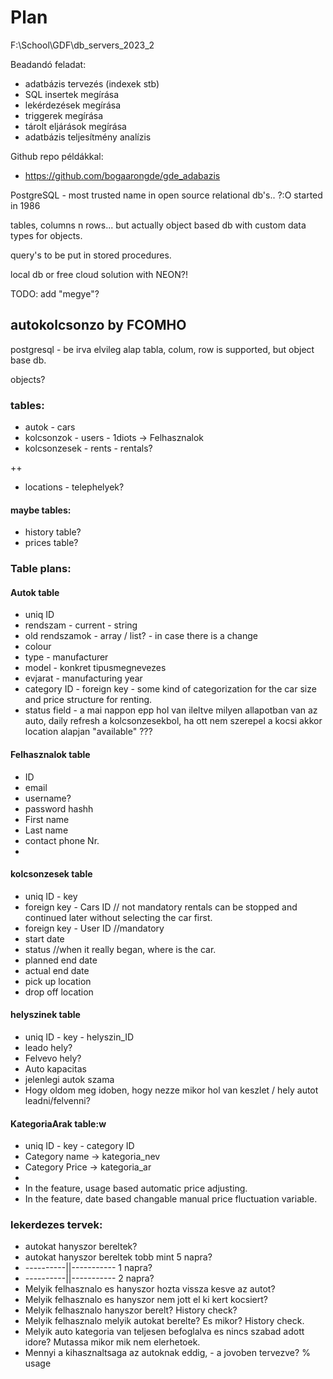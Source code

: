 # Plan

F:\School\GDF\db_servers_2023_2

Beadandó feladat:
- adatbázis tervezés (indexek stb)
- SQL insertek megírása
- lekérdezések megírása
- triggerek megírása
- tárolt eljárások megírása
- adatbázis teljesítmény analízis

Github repo példákkal:
- https://github.com/bogaarongde/gde_adabazis

PostgreSQL - most trusted name in open source relational db's.. ?:O
started in 1986

tables, columns n rows... but actually object based db with custom data types for objects.

query's to be put in stored procedures.

local db or free cloud solution with NEON?!

TODO: add "megye"?

## autokolcsonzo by FCOMHO

postgresql - be irva elvileg alap tabla, colum, row is supported, but object base db.

objects?

### tables:
 - autok - cars
 - kolcsonzok - users - 1diots -> Felhasznalok
 - kolcsonzesek - rents - rentals?

 ++
 - locations - telephelyek?

#### maybe tables:
 - history table?
 - prices table?


### Table plans:

#### Autok table
  - uniq ID
  - rendszam - current - string
  - old rendszamok - array / list? - in case there is a change
  - colour
  - type - manufacturer
  - model - konkret tipusmegnevezes
  - evjarat - manufacturing year
  - category ID - foreign key - some kind of categorization for the car size and price structure for renting.
  - status field - a mai nappon epp hol van ileltve milyen allapotban van az auto, daily refresh a kolcsonzesekbol, ha ott nem szerepel a kocsi akkor location alapjan "available" ??? 

#### Felhasznalok table
 - ID
 - email
 - username?
 - password hashh
 - First name
 - Last name
 - contact phone Nr.
 - 


#### kolcsonzesek table
 - uniq ID - key
 - foreign key - Cars ID // not mandatory rentals can be stopped and continued later without selecting the car first.
 - foreign key - User ID //mandatory
 - start date
 - status //when it really began, where is the car.
 - planned end date
 - actual end date
 - pick up location
 - drop off location

#### helyszinek table
 - uniq ID - key - helyszin_ID
 - leado hely?
 - Felvevo hely?
 - Auto kapacitas
 - jelenlegi autok szama
 - Hogy oldom meg idoben, hogy nezze mikor hol van keszlet / hely autot leadni/felvenni?


#### KategoriaArak table:w

 - uniq ID - key - category ID
 - Category name -> kategoria_nev
 - Category Price -> kategoria_ar
 - 
 - In the feature, usage based automatic price adjusting.
 - In the feature, date based changable manual price fluctuation variable.

### lekerdezes tervek:
 - autokat hanyszor bereltek?
 - autokat hanyszor bereltek tobb mint 5 napra?
 - ----------||-----------   1 napra?
 - ----------||-----------   2 napra?
 - Melyik felhasznalo es hanyszor hozta vissza kesve az autot?
 - Melyik felhasznalo es hanyszor nem jott el ki kert kocsiert?
 - Melyik felhasznalo hanyszor berelt? History check?
 - Melyik felhasznalo melyik autokat berelte? Es mikor? History check.
 - Melyik auto kategoria van teljesen befoglalva es nincs szabad adott idore? Mutassa mikor mik nem elerhetoek.
 - Mennyi a kihasznaltsaga az autoknak eddig, - a jovoben tervezve? % usage
